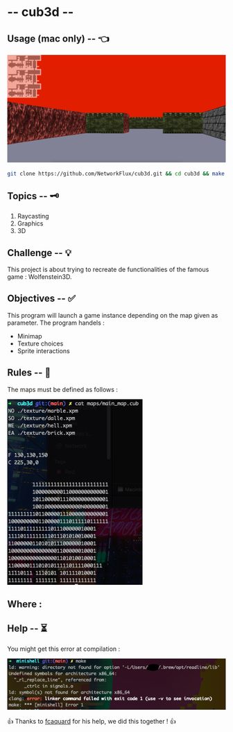 # -- cub3d --

## Usage (mac only) -- 👈

<img src="https://github.com/NetworkFlux/cub3d/blob/main/imgs/example.png">

```bash
git clone https://github.com/NetworkFlux/cub3d.git && cd cub3d && make && ./cub3d maps/main_map.cub
```

## Topics -- 🗝
1. Raycasting
2. Graphics
3. 3D

## Challenge -- 💡
This project is about trying to recreate de functionalities of the famous game : Wolfenstein3D.

## Objectives -- ✅
This program will launch a game instance depending on the map given as parameter. The program handels :
- Minimap
- Texture choices
- Sprite interactions

## Rules -- 🚨
The maps must be defined as follows :

<img src="https://github.com/NetworkFlux/cub3d/blob/main/imgs/map_example.png">

Where :
- 

## Help -- ⏳
You might get this error at compilation :

<img src="https://github.com/NetworkFlux/minishell/blob/main/imgs/compile_error.png">


👍 Thanks to [fcaquard](https://github.com/fqrd "fcaquard GitHub") for his help, we did this together ! 👍
